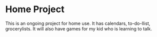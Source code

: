 # Home Project

This is an ongoing project for home use. It has calendars, to-do-llist, grocerylists. It will also have games for my kid who is learning to talk.
